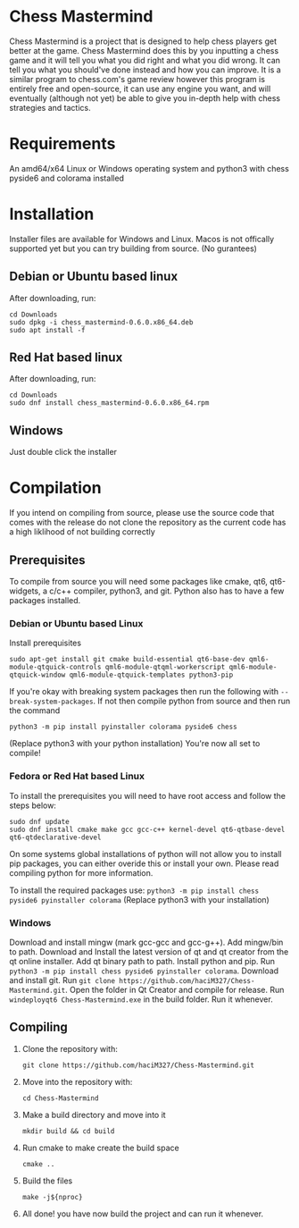 # Chess Mastermind

Chess Mastermind is a project that is designed to help chess players get better at the game. Chess Mastermind does this by you inputting a chess game and it will tell you what you did right and what you did wrong. It can tell you what you should've done instead and how you can improve. It is a similar program to chess.com's game review however this program is entirely free and open-source, it can use any engine you want, and will eventually (although not yet) be able to give you in-depth help with chess strategies and tactics.

# Requirements

An amd64/x64 Linux or Windows operating system and python3 with chess pyside6 and colorama installed
# Installation
Installer files are available for Windows and Linux. Macos is not offically supported yet but you can try building from source. (No gurantees)
## Debian or Ubuntu based linux
After downloading, run:
```
cd Downloads
sudo dpkg -i chess_mastermind-0.6.0.x86_64.deb
sudo apt install -f
```

## Red Hat based linux
After downloading, run:
```
cd Downloads
sudo dnf install chess_mastermind-0.6.0.x86_64.rpm
```

## Windows
Just double click the installer

# Compilation

If you intend on compiling from source, please use the source code that comes with the release do not clone the repository as the current code has a high liklihood of not building correctly

## Prerequisites

To compile from source you will need some packages like cmake, qt6, qt6-widgets, a c/c++ compiler, python3, and git. Python also has to have a few packages installed. 

### Debian or Ubuntu based Linux

Install prerequisites
```
sudo apt-get install git cmake build-essential qt6-base-dev qml6-module-qtquick-controls qml6-module-qtqml-workerscript qml6-module-qtquick-window qml6-module-qtquick-templates python3-pip
```
If you're okay with breaking system packages then run the following with ```--break-system-packages```. If not then compile python from source and then run the command
```
python3 -m pip install pyinstaller colorama pyside6 chess
```
(Replace python3 with your python installation)
You're now all set to compile!

### Fedora or Red Hat based Linux

To install the prerequisites you will need to have root access and follow the steps below:
```
sudo dnf update
sudo dnf install cmake make gcc gcc-c++ kernel-devel qt6-qtbase-devel qt6-qtdeclarative-devel
```

On some systems global installations of python will not allow you to install pip packages, you can either overide this or install your own. Please read compiling python for more information.

To install the required packages use:
```python3 -m pip install chess pyside6 pyinstaller colorama```
(Replace python3 with your installation)

### Windows
Download and install mingw (mark gcc-gcc and gcc-g++). Add mingw/bin to path. Download and Install the latest version of qt and qt creator from the qt online installer. Add qt binary path to path. Install python and pip. Run ```python3 -m pip install chess pyside6 pyinstaller colorama```. Download and install git. Run ```git clone https://github.com/haciM327/Chess-Mastermind.git```. Open the folder in Qt Creator and compile for release. Run ```windeployqt6 Chess-Mastermind.exe``` in the build folder. Run it whenever.

## Compiling

1. Clone the repository with:

   ```git clone https://github.com/haciM327/Chess-Mastermind.git```
   
2. Move into the repository with:

   ```cd Chess-Mastermind```
   
3. Make a build directory and move into it

   ```mkdir build && cd build```

4. Run cmake to make create the build space

   ```cmake ..```

5. Build the files

   ```make -j${nproc}```

6. All done! you have now build the project and can run it whenever.
